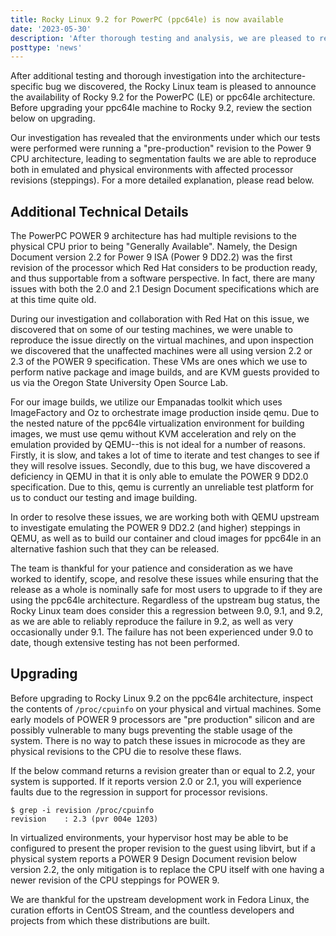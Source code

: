 ```yaml
---
title: Rocky Linux 9.2 for PowerPC (ppc64le) is now available
date: '2023-05-30'
description: 'After thorough testing and analysis, we are pleased to release Rocky 9.2 for the ppc64le architecture. Read to learn more!'
posttype: 'news'
---
```


After additional testing and thorough investigation into the
architecture-specific bug we discovered, the Rocky Linux team is pleased to
announce the availability of Rocky 9.2 for the PowerPC (LE) or ppc64le
architecture. Before upgrading your ppc64le machine to Rocky 9.2, review the section below on upgrading.

Our investigation has revealed that the environments under which
our tests were performed were running a "pre-production" revision to the Power 9
CPU architecture, leading to segmentation faults we are able to reproduce
both in emulated and physical environments with affected processor revisions
(steppings). For a more detailed explanation, please read below.

## Additional Technical Details

The PowerPC POWER 9 architecture has had multiple revisions to the physical CPU
prior to being "Generally Available". Namely, the Design Document version 2.2
for Power 9 ISA (Power 9 DD2.2) was the first revision of the processor which
Red Hat considers to be production ready, and thus supportable from a software
perspective. In fact, there are many issues with both the 2.0 and 2.1 Design
Document specifications which are at this time quite old.

During our investigation and collaboration with Red Hat on this issue, we
discovered that on some of our testing machines, we were unable to reproduce the
issue directly on the virtual machines, and upon inspection we discovered that
the unaffected machines were all using version 2.2 or 2.3 of the POWER 9
specification. These VMs are ones which we use to perform native package and
image builds, and are KVM guests provided to us via the Oregon State University
Open Source Lab.

For our image builds, we utilize our Empanadas toolkit which uses ImageFactory
and Oz to orchestrate image production inside qemu. Due to the nested nature of
the ppc64le virtualization environment for building images, we must use qemu
without KVM acceleration and rely on the emulation provided by QEMU--this is not
ideal for a number of reasons. Firstly, it is slow, and takes a lot of time to
iterate and test changes to see if they will resolve issues. Secondly, due to
this bug, we have discovered a deficiency in QEMU in that it is only able to
emulate the POWER 9 DD2.0 specification. Due to this, qemu is currently an
unreliable test platform for us to conduct our testing and image building.

In order to resolve these issues, we are working both with QEMU upstream to
investigate emulating the POWER 9 DD2.2 (and higher) steppings in QEMU, as well
as to build our container and cloud images for ppc64le in an alternative fashion
such that they can be released.

The team is thankful for your patience and consideration as we have worked to
identify, scope, and resolve these issues while ensuring that the
release as a whole is nominally safe for most users to upgrade to if they are
using the ppc64le architecture. Regardless of the upstream bug status, the Rocky
Linux team does consider this a regression between 9.0, 9.1, and 9.2, as we are
able to reliably reproduce the failure in 9.2, as well as very occasionally
under 9.1. The failure has not been experienced under 9.0 to date, though
extensive testing has not been performed.

## Upgrading

Before upgrading to Rocky Linux 9.2 on the ppc64le architecture, inspect the
contents of `/proc/cpuinfo` on your physical and virtual machines. Some early
models of POWER 9 processors are "pre production" silicon and are possibly
vulnerable to many bugs preventing the stable usage of the system. There is no
way to patch these issues in microcode as they are physical revisions to the CPU
die to resolve these flaws.

If the below command returns a revision greater than or equal to 2.2, your
system is supported. If it reports version 2.0 or 2.1, you will experience
faults due to the regression in support for processor revisions.

```
$ grep -i revision /proc/cpuinfo
revision    : 2.3 (pvr 004e 1203)
```

In virtualized environments, your hypervisor host may be able to be configured
to present the proper revision to the guest using libvirt, but if a physical
system reports a POWER 9 Design Document revision below version 2.2, the only
mitigation is to replace the CPU itself with one having a newer revision of the
CPU steppings for POWER 9.

We are thankful for the upstream development work in Fedora Linux, the curation
efforts in CentOS Stream, and the countless developers and projects from which
these distributions are built.
